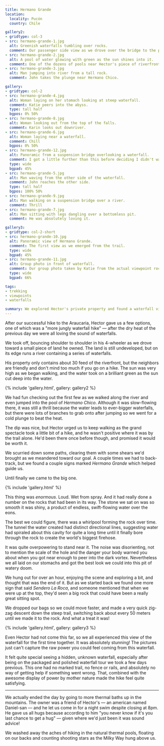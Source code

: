 ```yaml
---
title: Hermano Grande
location:
  locality: Pucón
  country: Chile

gallery2:
- gridtype: col-3
- src: hermano-grande-1.jpg
  alt: Greenish waterfalls tumbling over rocks.
  comment: Our passenger side view as we drove over the bridge to the property.
- src: hermano-grande-2.jpg
  alt: A pool of water glowing with green as the sun shines into it.
  comment: One of the dozens of pools near Hector's piece of riverfront.
- src: hermano-grande-3.jpg
  alt: Man jumping into river from a tall rock.
  comment: John takes the plunge near Hermano Chico.

gallery:
- gridtype: col-2
- src: hermano-grande-4.jpg
  alt: Woman laying on her stomach looking at steep waterfall.
  comment: Katie peers into the abyss.
  type: tall half
  bgpos: 0% 50%
- src: hermano-grande-8.jpg
  alt: Woman looking out from the top of the falls.
  comment: Karin looks out downriver.
- src: hermano-grande-6.jpg
  alt: Woman laying near a waterfall.
  comment: Chill
  bgpos: 0% 50%
- src: hermano-grande-12.jpg
  alt: Panoramic from a suspension bridge overlooking a waterfall.
  comment: I got a little further than this before deciding I didn't want to go all the way across. But not before completely letting go of the hand rails and taking a pano!
  type: wide
  bgpad: 45%
- src: hermano-grande-5.jpg
  alt: Man waving from the other side of the waterfall.
  comment: John reaches the other side.
  type: tall half
  bgpos: 100% 50%
- src: hermano-grande-9.jpg
  alt: Man walking on a suspension bridge over a river.
  comment: Thrill
- src: hermano-grande-7.jpg
  alt: Man sitting with legs dangling over a bottomless pit.
  comment: He was absolutely loving it.

gallery3:
- gridtype: col-2-short
- src: hermano-grande-10.jpg
  alt: Panoramic view of Hermano Grande.
  comment: The first view as we emerged from the trail.
  type: wide
  bgpad: 45%
- src: hermano-grande-11.jpg
  alt: Group photo in front of waterfall.
  comment: Our group photo taken by Katie from the actual viewpoint rock.
  type: wide
  bgpad: 66%

tags:
- trekking
- viewpoints
- waterfalls

summary: We explored Hector's private property and found a waterfall viewpoint like none other.
---
```


After our successful hike to the Araucaria, Hector gave us a few options, one of which was a "more jungly waterfall hike" — after the dry heat of the previous day we were all loving the sound of waterfalls.

We took off, bouncing shoulder to shoulder in his 4-wheeler as we drove toward a small piece of land he owned. The land is still undeveloped, but on its edge runs a river containing a series of waterfalls.

His property only contains about 30 feed of the riverfront, but the neighbors are friendly and don't mind too much if you go on a hike. The sun was very high as we began walking, and the water took on a brilliant green as the sun cut deep into the water.

{% include 'gallery.html', gallery: gallery2 %}

We had fun checking out the first few as we walked along the river and even jumped into the pool of <em lang="es">Hermano Chico</em>. Although it was slow-flowing there, it was still a thrill because the water leads to ever-bigger waterfalls, but there were lots of branches to grab onto after jumping so we went for a cold plunge to beat the heat.

The dip was nice, but Hector urged us to keep walking as the grand spectacle took a little bit of a hike, and he wasn't positive where it was by the trail alone. He'd been there once before though, and promised it would be worth it.

We scurried down some paths, clearing them with some shears we'd brought as we meandered toward our goal. A couple times we had to back-track, but we found a couple signs marked <em lang="es">Hermano Grande</em> which helped guide us.

Until finally we came to the big one.

{% include 'gallery.html' %}

This thing was _enormous_. Loud. Wet from spray. And it had really done a number on the rocks that had been in its way. The stone we sat on was so smooth it was shiny, a product of endless, swift-flowing water over the eons.

The best we could figure, there was a whirlpool forming the rock over time. The tunnel the water created had distinct directional lines, suggesting water had spiraled about this cavity for quite a long time until it finally bore through the rock to create the world's biggest firehose.

It was quite overpowering to stand near it. The noise was disorienting, not to mention the scale of the hole and the danger your body warned you about when you got near enough to peer into the dark vortex. Nevertheless we all laid on our stomachs and got the best look we could into this pit of watery doom.

We hung out for over an hour, enjoying the scene and exploring a bit, and thought that was the end of it. But as we started back we found one more sign that said <em lang="es">Sendero La Roca</em>, and someone mentioned that when we were up at the top, they'd seen a big rock that could have been a really great sitting spot.

We dropped our bags so we could move faster, and made a very quick zig-zag descent down the steep trail, switching back about every 50 meters until we made it to the rock. And what a treat it was!

{% include 'gallery.html', gallery: gallery3 %}

Even Hector had not come this far, so we all experienced this view of the waterfall for the first time together. It was absolutely stunning! The pictures just can't capture the raw power you could feel coming from this waterfall.

It felt quite special seeing a hidden, unknown waterfall, especially after being on the packaged and polished waterfall tour we took a few days previous. This one had no marked trail, no fence or rails, and absolutely no way of getting help if something went wrong. That, combined with the awesome display of power by mother nature made the hike feel quite satisfying.

---

We actually ended the day by going to more thermal baths up in the mountains. The owner was a friend of Hector's — an american named Daniel-san — and he let us come in for a night swim despite closing at 8pm. He gave us all hugs because according to him "you never know if it's you last chance to get a hug" — given where we'd just been it was sound advice!

We washed away the aches of hiking in the natural thermal pools, floating on our backs and counting shooting stars as the Milky Way hung above us.
